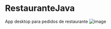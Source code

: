 # RestauranteJava
App desktop para pedidos de restaurante
![image](https://github.com/user-attachments/assets/8671aa05-0b90-4420-af00-fc6894ec0fc9)
